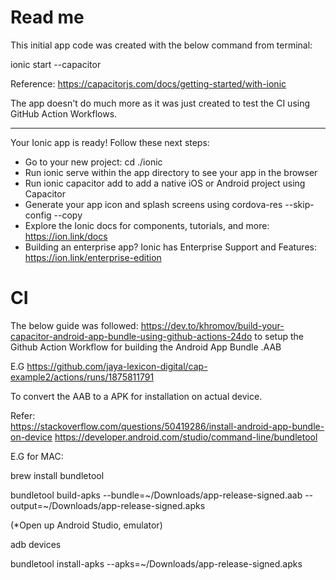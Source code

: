 # Read me

This initial app code was created with the below command from terminal:

ionic start --capacitor

Reference: https://capacitorjs.com/docs/getting-started/with-ionic

The app doesn't do much more as it was just created to test the CI using GitHub Action Workflows.

--------


Your Ionic app is ready! Follow these next steps:

- Go to your new project: cd ./ionic
- Run ionic serve within the app directory to see your app in the browser
- Run ionic capacitor add to add a native iOS or Android project using Capacitor
- Generate your app icon and splash screens using cordova-res --skip-config
  --copy
- Explore the Ionic docs for components, tutorials, and more:
  https://ion.link/docs
- Building an enterprise app? Ionic has Enterprise Support and Features:
  https://ion.link/enterprise-edition

# CI

The below guide was followed: https://dev.to/khromov/build-your-capacitor-android-app-bundle-using-github-actions-24do
to setup the Github Action Workflow for building the Android App Bundle .AAB

E.G https://github.com/jaya-lexicon-digital/cap-example2/actions/runs/1875811791

To convert the AAB to a APK for installation on actual device.

Refer:  
https://stackoverflow.com/questions/50419286/install-android-app-bundle-on-device
https://developer.android.com/studio/command-line/bundletool

E.G for MAC: 

brew install bundletool

bundletool build-apks --bundle=~/Downloads/app-release-signed.aab --output=~/Downloads/app-release-signed.apks

(*Open up Android Studio, emulator) 

adb devices 

bundletool install-apks --apks=~/Downloads/app-release-signed.apks


